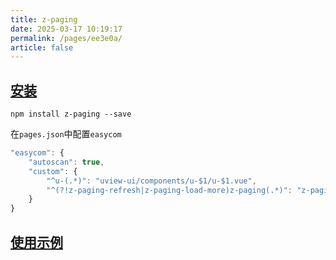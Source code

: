 ```yaml
---
title: z-paging
date: 2025-03-17 10:19:17
permalink: /pages/ee3e0a/
article: false
---
```


## [安装](https://z-paging.zxlee.cn/start/install.html#%E9%80%9A%E8%BF%87npm%E5%AE%89%E8%A3%85)

```shell
npm install z-paging --save
```

在`pages.json`中配置`easycom`

```js
"easycom": {
    "autoscan": true,
    "custom": {
        "^u-(.*)": "uview-ui/components/u-$1/u-$1.vue",
        "^(?!z-paging-refresh|z-paging-load-more)z-paging(.*)": "z-paging/components/z-paging$1/z-paging$1.vue"
    }
}
```



## [使用示例](https://z-paging.zxlee.cn/start/use.html#%E5%9F%BA%E6%9C%AC%E4%BD%BF%E7%94%A8)



